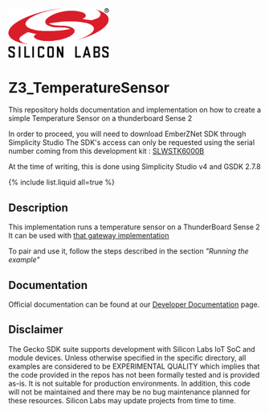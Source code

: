 <img src="./images/silabs_logo.png" alt="" width="200" class="center">

# Z3_TemperatureSensor
This repository holds documentation and implementation on how to create a simple Temperature Sensor on a thunderboard Sense 2

In order to proceed, you will need to download EmberZNet SDK through Simplicity Studio
The SDK's access can only be requested using the serial number coming from this development kit :
[SLWSTK6000B](https://www.silabs.com/development-tools/wireless/zigbee/efr32mg-zigbee-thread-starter-kit)

At the time of writing, this is done using Simplicity Studio v4 and GSDK 2.7.8

{% include list.liquid all=true %}

## Description ##
This implementation runs a temperature sensor on a ThunderBoard Sense 2
It can be used with [that gateway implementation](https://github.com/brian-silabs/Z3_GatewayHost)

To pair and use it, follow the steps described in the section *"Running the example"*

## Documentation ##

Official documentation can be found at our [Developer Documentation](https://docs.silabs.com/zigbee/latest/) page.

## Disclaimer ##

The Gecko SDK suite supports development with Silicon Labs IoT SoC and module devices. Unless otherwise specified in the specific directory, all examples are considered to be EXPERIMENTAL QUALITY which implies that the code provided in the repos has not been formally tested and is provided as-is.  It is not suitable for production environments.  In addition, this code will not be maintained and there may be no bug maintenance planned for these resources. Silicon Labs may update projects from time to time.
